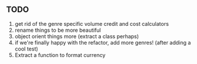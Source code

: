 ## TODO

1. get rid of the genre specific volume credit and cost calculators
1. rename things to be more beautiful
1. object orient things more (extract a class perhaps)
1. if we're finally happy with the refactor, add more genres! (after adding a cool test)
1. Extract a function to format currency
